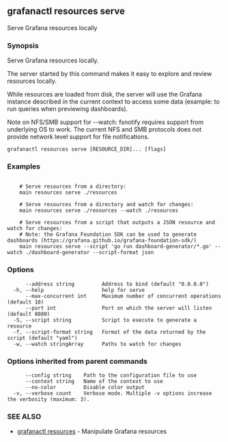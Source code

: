 ## grafanactl resources serve

Serve Grafana resources locally

### Synopsis

Serve Grafana resources locally.

The server started by this command makes it easy to explore and review resources
locally.

While resources are loaded from disk, the server will use the Grafana instance
described in the current context to access some data (example: to run queries
when previewing dashboards).

Note on NFS/SMB support for --watch: fsnotify requires support from underlying
OS to work. The current NFS and SMB protocols does not provide network level
support for file notifications.


```
grafanactl resources serve [RESOURCE_DIR]... [flags]
```

### Examples

```

	# Serve resources from a directory:
	main resources serve ./resources

	# Serve resources from a directory and watch for changes:
	main resources serve ./resources --watch ./resources

	# Serve resources from a script that outputs a JSON resource and watch for changes:
	# Note: the Grafana Foundation SDK can be used to generate dashboards (https://grafana.github.io/grafana-foundation-sdk/)
	main resources serve --script 'go run dashboard-generator/*.go' --watch ./dashboard-generator --script-format json

```

### Options

```
      --address string         Address to bind (default "0.0.0.0")
  -h, --help                   help for serve
      --max-concurrent int     Maximum number of concurrent operations (default 10)
      --port int               Port on which the server will listen (default 8080)
  -S, --script string          Script to execute to generate a resource
  -f, --script-format string   Format of the data returned by the script (default "yaml")
  -w, --watch stringArray      Paths to watch for changes
```

### Options inherited from parent commands

```
      --config string    Path to the configuration file to use
      --context string   Name of the context to use
      --no-color         Disable color output
  -v, --verbose count    Verbose mode. Multiple -v options increase the verbosity (maximum: 3).
```

### SEE ALSO

* [grafanactl resources](grafanactl_resources.md)	 - Manipulate Grafana resources

